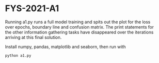 # FYS-2021-A1
Running a1.py runs a full model training and spits out the plot for the loss over epochs, boundary line and confusion matrix. The print statements for the other information gathering tasks have disappeared over the iterations arriving at this final solution.

Install numpy, pandas, matplotlib and seaborn, then run with
```sh
python a1.py
```